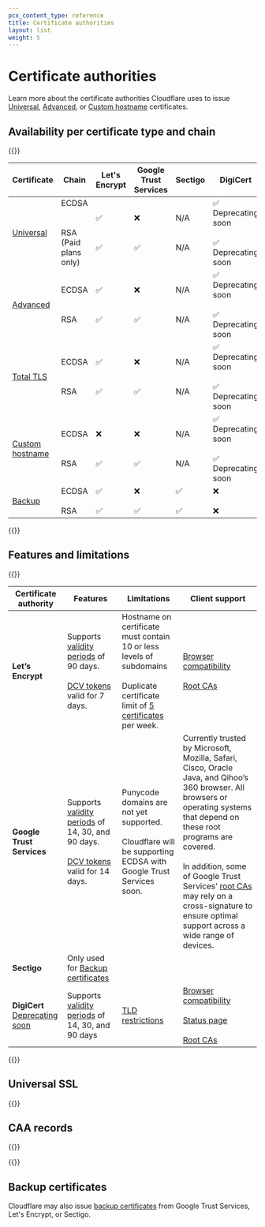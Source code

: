 ```yaml
---
pcx_content_type: reference
title: Certificate authorities
layout: list
weight: 5
---
```


# Certificate authorities

Learn more about the certificate authorities Cloudflare uses to issue [Universal](/ssl/edge-certificates/universal-ssl/), [Advanced](/ssl/edge-certificates/advanced-certificate-manager/), or [Custom hostname](/cloudflare-for-platforms/cloudflare-for-saas/security/certificate-management/) certificates.

## Availability per certificate type and chain

{{<table-wrap>}}

| Certificate         | Chain | Let's Encrypt | Google Trust Services | Sectigo | DigiCert                 |
|---------------------|-------|---------------|-----------------------|---------|--------------------------|
| [Universal](/ssl/edge-certificates/universal-ssl/)| ECDSA<br /><br /><br />RSA<br />(Paid plans only) | ✅<br /><br /><br />✅| ❌<br /><br /><br />✅ | N/A<br /><br /><br />N/A | ✅<br /> Deprecating soon <br /><br />✅<br /> Deprecating soon|
| [Advanced](/ssl/edge-certificates/advanced-certificate-manager/) | ECDSA<br /><br /><br />RSA | ✅<br /><br /><br />✅| ❌<br /><br /><br />✅ | N/A<br /><br /><br />N/A | ✅<br /> Deprecating soon <br /><br /> ✅<br /> Deprecating soon |
| [Total TLS](/ssl/edge-certificates/additional-options/total-tls/) | ECDSA<br /><br /><br />RSA | ✅<br /><br /><br />✅| ❌<br /><br /><br />✅ | N/A<br /><br /><br />N/A | ✅<br /> Deprecating soon <br /><br /> ✅<br /> Deprecating soon |
| [Custom hostname](/cloudflare-for-platforms/cloudflare-for-saas/security/certificate-management/issue-and-validate/) | ECDSA<br /><br /><br />RSA | ❌<br /><br /><br />✅| ❌<br /><br /><br />✅ | N/A<br /><br /><br />N/A | ✅<br /> Deprecating soon <br /><br /> ✅<br /> Deprecating soon |
| [Backup](/ssl/edge-certificates/backup-certificates/) | ECDSA<br /><br />RSA | ✅<br /><br />✅| ❌<br /><br />✅ | ✅<br /><br />✅ | ❌ <br /><br /> ❌ |

{{</table-wrap>}}

## Features and limitations

{{<table-wrap>}}

| Certificate authority | Features | Limitations | Client support |
| --- | --- | --- | --- |
| **Let’s Encrypt** | Supports [validity periods](/ssl/reference/certificate-validity-periods/) of 90 days.<br/><br/>[DCV tokens](/ssl/edge-certificates/changing-dcv-method/) valid for 7 days. | Hostname on certificate must contain 10 or less levels of subdomains<br/><br/> Duplicate certificate limit of [5 certificates](https://letsencrypt.org/docs/rate-limits/) per week. | [Browser compatibility](https://letsencrypt.org/docs/certificate-compatibility/)<br/><br/>[Root CAs](https://letsencrypt.org/certificates/) |
| **Google Trust Services** | Supports [validity periods](/ssl/reference/certificate-validity-periods/) of 14, 30, and 90 days.<br/><br/>[DCV tokens](/ssl/edge-certificates/changing-dcv-method/) valid for 14 days. | Punycode domains are not yet supported.<br/><br/>Cloudflare will be supporting ECDSA with Google Trust Services soon. | Currently trusted by Microsoft, Mozilla, Safari, Cisco, Oracle Java, and Qihoo’s 360 browser. All browsers or operating systems that depend on these root programs are covered.<br/><br/>In addition, some of Google Trust Services' [root CAs](https://pki.goog/faq/#faq-27) may rely on a cross-signature to ensure optimal support across a wide range of devices. |
| **Sectigo** | Only used for [Backup certificates](/ssl/edge-certificates/backup-certificates/) | | |
| **DigiCert** <br />[Deprecating soon](/ssl/reference/migration-guides/digicert-update/) | Supports [validity periods](/ssl/reference/certificate-validity-periods/) of 14, 30, and 90 days | [TLD restrictions](https://knowledge.digicert.com/solution/Embargoed-Countries-and-Regions.html) | [Browser compatibility](https://www.digicert.com/support/resources/faq/public-trust-and-certificates/are-digicert-tls-ssl-certificates-compatible-with-my-browser)<br/><br/>[Status page](https://status.digicert.com/)<br/><br/>[Root CAs](https://www.digicert.com/kb/digicert-root-certificates.htm) |

{{</table-wrap>}}

## Universal SSL

{{<render file="_universal-ssl-validity.md">}}

## CAA records

{{<render file="_caa-records-definition.md">}}
<br/>

{{<render file="_caa-records-added-by-cf.md">}}

## Backup certificates

Cloudflare may also issue [backup certificates](/ssl/edge-certificates/backup-certificates/) from Google Trust Services, Let's Encrypt, or Sectigo.